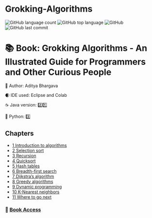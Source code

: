 # Grokking-Algorithms

![GitHub language count](https://img.shields.io/github/languages/count/souzafcharles/Grokking-Algorithms)
![GitHub top language](https://img.shields.io/github/languages/top/souzafcharles/Grokking-Algorithms)
![GitHub](https://img.shields.io/github/license/souzafcharles/Grokking-Algorithms)
![GitHub last commit](https://img.shields.io/github/last-commit/souzafcharles/Grokking-Algorithms)


# :books: Book: Grokking Algorithms - An Illustrated Guide for Programmers and Other Curious People

:triangular_flag_on_post: Author: Aditya Bhargava

:waxing_crescent_moon: IDE used: Eclipse and Colab

:coffee: Java version: :two::one:

:snake: Python: :three:

## Chapters

- [1 Introduction to algorithms]()
- [2 Selection sort]()
- [3 Recursion]()
- [4 Quicksort]()
- [5 Hash tables]()
- [6 Breadth-first search]()
- [7 Dijkstra’s algorithm]()
- [8 Greedy algorithms]()
- [9 Dynamic programming]()
- [10 K-Nearest neighbors]()
- [11 Where to go next]()



### :link: [Book Access](https://www.manning.com/books/grokking-algorithms)
